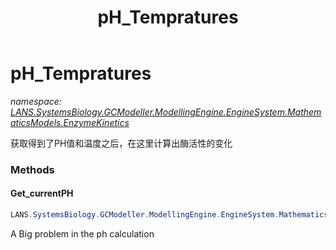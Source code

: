﻿---
title: pH_Tempratures
---

# pH_Tempratures
_namespace: [LANS.SystemsBiology.GCModeller.ModellingEngine.EngineSystem.MathematicsModels.EnzymeKinetics](N-LANS.SystemsBiology.GCModeller.ModellingEngine.EngineSystem.MathematicsModels.EnzymeKinetics.html)_

获取得到了PH值和温度之后，在这里计算出酶活性的变化

### Methods

#### Get_currentPH
```csharp
LANS.SystemsBiology.GCModeller.ModellingEngine.EngineSystem.MathematicsModels.EnzymeKinetics.pH_Tempratures.Get_currentPH
```
A Big problem in the ph calculation




